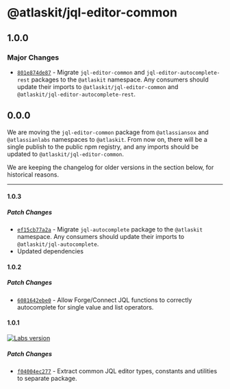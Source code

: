 # @atlaskit/jql-editor-common

## 1.0.0

### Major Changes

- [`801e874de87`](https://bitbucket.org/atlassian/atlassian-frontend/commits/801e874de87) - Migrate `jql-editor-common` and `jql-editor-autocomplete-rest` packages to the `@atlaskit` namespace. Any consumers should update their imports to `@atlaskit/jql-editor-common` and `@atlaskit/jql-editor-autocomplete-rest`.

## 0.0.0

We are moving the `jql-editor-common` package from `@atlassiansox` and `@atlassianlabs` namespaces to `@atlaskit`. From now on,
there will be a single publish to the public npm registry, and any imports should be updated to `@atlaskit/jql-editor-common`.

We are keeping the changelog for older versions in the section below, for historical reasons.

---

#### 1.0.3

##### Patch Changes

- [`ef15cb77a2a`](https://bitbucket.org/atlassian/atlassian-frontend/commits/ef15cb77a2a) - Migrate `jql-autocomplete` package to the `@atlaskit` namespace. Any consumers should update their imports to `@atlaskit/jql-autocomplete`.
- Updated dependencies

#### 1.0.2

##### Patch Changes

- [`6081642ebe0`](https://bitbucket.org/atlassian/atlassian-frontend/commits/6081642ebe0) - Allow Forge/Connect JQL functions to correctly autocomplete for single value and list operators.

#### 1.0.1

[![Labs version](https://img.shields.io/badge/labs-1.0.0-blue)](https://www.npmjs.com/package/@atlassianlabs/jql-editor-common)

##### Patch Changes

- [`f04004ec277`](https://bitbucket.org/atlassian/atlassian-frontend/commits/f04004ec277) - Extract common JQL editor types, constants and utilities to separate package.

